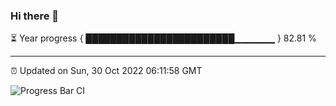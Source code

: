 ### Hi there 👋

⏳ Year progress { ████████████████████████▁▁▁▁▁▁ } 82.81 %

---

⏰ Updated on Sun, 30 Oct 2022 06:11:58 GMT

![Progress Bar CI](https://github.com/Shyam-Makwana/GitHub-Actions-Demo/workflows/Progress%20Bar%20CI/badge.svg)
